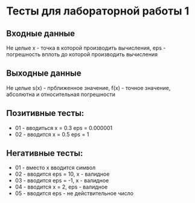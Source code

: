 # Тесты для лабораторной работы 1
## Входные данные
Не целые x - точка в которой производить вычисления, eps - погрешность вплоть до которой производить вычисления
## Выходные данные
Не целые s(x) - прближенное значение, f(x) - точное значение, абсолютна и относительная погрешности
## Позитивные тесты:
- 01 - вводиться x = 0.3 eps = 0.000001
- 02 - вводится x = 0.5 eps = 1
## Негативные тесты:
- 01 - вместо x вводится символ
- 02 - вводится eps = 10, x - валидное
- 03 - вводится eps = -1, x - валидное
- 04 - вводится x = 2, eps - валидное
- 05 - вводится eps - не действительное число